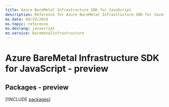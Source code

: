 ```yaml
---
title: Azure BareMetal Infrastructure SDK for JavaScript
description: Reference for Azure BareMetal Infrastructure SDK for JavaScript
ms.date: 04/19/2024
ms.topic: reference
ms.devlang: javascript
ms.service: baremetalinfrastructure
---
```

# Azure BareMetal Infrastructure SDK for JavaScript - preview
## Packages - preview
[!INCLUDE [packages](baremetal-infrastructure-index.md)]